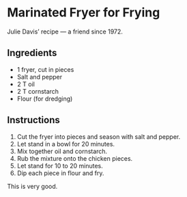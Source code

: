 # Marinated Fryer for Frying

Julie Davis’ recipe — a friend since 1972.

## Ingredients

- 1 fryer, cut in pieces
- Salt and pepper
- 2 T oil
- 2 T cornstarch
- Flour (for dredging)

## Instructions

1. Cut the fryer into pieces and season with salt and pepper.
2. Let stand in a bowl for 20 minutes.
3. Mix together oil and cornstarch.
4. Rub the mixture onto the chicken pieces.
5. Let stand for 10 to 20 minutes.
6. Dip each piece in flour and fry.

This is very good.
